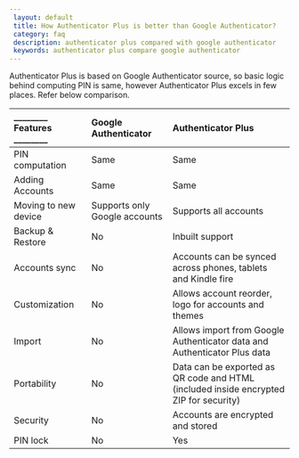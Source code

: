 ```yaml
---
 layout: default
 title: How Authenticator Plus is better than Google Authenticator?
 category: faq
 description: authenticator plus compared with google authenticator
 keywords: authenticator plus compare google authenticator
---
```


Authenticator Plus is based on Google Authenticator source, so basic logic behind computing PIN is same, however Authenticator Plus excels in few places. Refer below comparison.

| ________ Features ________ | ________Google Authenticator________ | ________Authenticator Plus________ |
| :------ | :------------------- | :------------------|
| PIN computation | Same | Same |
| Adding Accounts  | Same | Same |
| Moving to new device | Supports only Google accounts | Supports all accounts |
| Backup & Restore | No | Inbuilt support |
| Accounts sync | No | Accounts can be synced across phones, tablets and Kindle fire|
| Customization | No | Allows account reorder, logo for accounts and themes |
| Import | No | Allows import from Google Authenticator data and Authenticator Plus data|
| Portability | No | Data can be exported as QR code and HTML (included inside encrypted ZIP for security)|
| Security | No | Accounts are encrypted and stored|
| PIN lock | No | Yes |